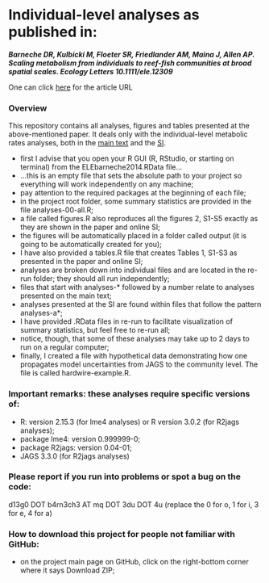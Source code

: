 # Individual-level analyses as published in:  
***Barneche DR, Kulbicki M, Floeter SR, Friedlander AM, Maina J, Allen AP. Scaling metabolism from individuals to reef-fish communities at broad spatial scales. Ecology Letters 10.1111/ele.12309***  

One can click [here](http://doi.wiley.com/10.1111/ele.12309) for the article URL  

### Overview  
This repository contains all analyses, figures and tables presented at the above-mentioned paper. It deals only with the individual-level metabolic rates analyses, both in the [main text](http://onlinelibrary.wiley.com/doi/10.1111/ele.12309/abstract) and the [SI](http://onlinelibrary.wiley.com/doi/10.1111/ele.12309/suppinfo).  

* first I advise that you open your R GUI (R, RStudio, or starting on terminal) from the ELEbarneche2014.RData file...
* ...this is an empty file that sets the absolute path to your project so everything will work independently on any machine; 
* pay attention to the required packages at the beginning of each file;
* in the project root folder, some summary statistics are provided in the file analyses-00-all.R;
* a file called figures.R also reproduces all the figures 2, S1-S5 exactly as they are shown in the paper and online SI;
* the figures will be automatically placed in a folder called output (it is going to be automatically created for you);
* I have also provided a tables.R file that creates Tables 1, S1-S3 as presented in the paper and online SI; 
* analyses are broken down into individual files and are located in the re-run folder; they should all run independently;
* files that start with analyses-* followed by a number relate to analyses presented on the main text; 
* analyses presented at the SI are found within files that follow the pattern analyses-a*;
* I have provided .RData files in re-run to facilitate visualization of summary statistics, but feel free to re-run all;
* notice, though, that some of these analyses may take up to 2 days to run on a regular computer;
* finally, I created a file with hypothetical data demonstrating how one propagates model uncertainties from JAGS to the community level. The file is called hardwire-example.R.

### Important remarks: these analyses require specific versions of:
* R: version 2.15.3 (for lme4 analyses) or R version 3.0.2 (for R2jags analyses);
* package lme4: version 0.999999-0;
* package R2jags: version 0.04-01;
* JAGS 3.3.0 (for R2jags analyses)

### Please report if you run into problems or spot a bug on the code:
d13g0 DOT b4rn3ch3 AT mq DOT 3du DOT 4u (replace the 0 for o, 1 for i, 3 for e, 4 for a)  

### How to download this project for people not familiar with GitHub:  
* on the project main page on GitHub, click on the right-bottom corner where it says Download ZIP;  
